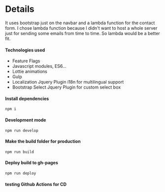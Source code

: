 # Details

It uses bootstrap just on the navbar and a lambda function for the contact form. I chose lambda function because I didn't want to host a whole server just for sending some emails from time to time. So lambda would be a better fit.

#### Technologies used

- Feature Flags
- Javascript modules, ES6...
- Lottie animations
- Gulp
- Localization Jquery Plugin i18n for multilingual support
- Bootstrap Select Jquery Plugin for custom select box

#### Install dependencies<br/>

`npm i`

#### Development mode<br/>

`npm run develop`

#### Make the build folder for production<br/>

`npm run build`

#### Deploy build to gh-pages<br/>

`npm run deploy`

#### testing Github Actions for CD

